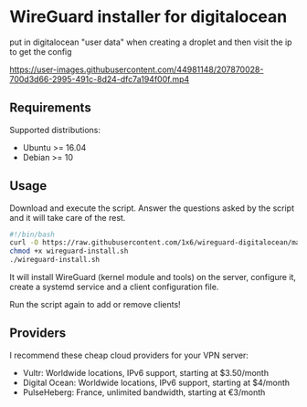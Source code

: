 # WireGuard installer for digitalocean

put in digitalocean "user data" when creating a droplet and then visit the ip to get the config


https://user-images.githubusercontent.com/44981148/207870028-700d3d66-2995-491c-8d24-dfc7a194f00f.mp4



## Requirements

Supported distributions:

- Ubuntu >= 16.04
- Debian >= 10

## Usage

Download and execute the script. Answer the questions asked by the script and it will take care of the rest.

```bash
#!/bin/bash
curl -O https://raw.githubusercontent.com/1x6/wireguard-digitalocean/master/wireguard-install.sh
chmod +x wireguard-install.sh
./wireguard-install.sh
```

It will install WireGuard (kernel module and tools) on the server, configure it, create a systemd service and a client configuration file.

Run the script again to add or remove clients!

## Providers

I recommend these cheap cloud providers for your VPN server:

- Vultr: Worldwide locations, IPv6 support, starting at \$3.50/month
- Digital Ocean: Worldwide locations, IPv6 support, starting at \$4/month
- PulseHeberg: France, unlimited bandwidth, starting at €3/month
